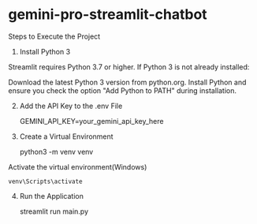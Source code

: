 # gemini-pro-streamlit-chatbot


Steps to Execute the Project

1. Install Python 3

Streamlit requires Python 3.7 or higher. If Python 3 is not already installed:

Download the latest Python 3 version from python.org.
Install Python and ensure you check the option "Add Python to PATH" during installation.


2. Add the API Key to the .env File

	GEMINI_API_KEY=your_gemini_api_key_here

3. Create a Virtual Environment

	python3 -m venv venv

Activate the virtual environment(Windows)

	venv\Scripts\activate

4. Run the Application

	streamlit run main.py
